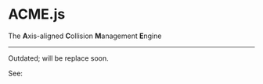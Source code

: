 # ACME.js
The **A**xis-aligned **C**ollision **M**anagement **E**ngine

---

Outdated; will be replace soon.

See: 
